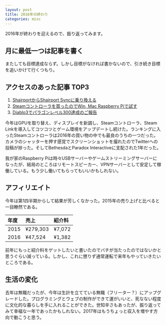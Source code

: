 ```yaml
---
layout: post
title: 2016年の終わり
categories: misc
---
```

2016年が終わりを迎えるので、振り返ってみます。

## 月に最低一つは記事を書く
またしても目標達成ならず。しかし目標がなければ書かないので、引き続き目標を追いかけて行くつもり。

## アクセスのあった記事 TOP3

1. [ShairportからShairport Syncに乗り換える](/2016/03/02/shairport-sync.html)
1. [Steamコントローラを買ったのでWin, Mac Raspberry Piで試す](/2016/07/31/review-steam-controller.html)
1. [Diablo3でパラゴンレベル300達成のご報告](/2016/03/15/diablo3-paragon-level-300.html)

今年はGPUを取り替え、ディスプレイを新調し、Steamコントローラ、Steam Linkを導入してコツコツとゲーム環境をアップデートし続けた。ランキングに入ったSteamコントローラは2016年の買い物の中でも最良のうちの一つだった。カメラのシャッターを押す感覚でスクリーンショットを撮れたのでTwitterへの投稿が捗った。そしてBethesdaとParadox Interactiveに支配された1年だった。

我が家のRaspberry Piは時々USBサーバーやゲームストリーミングサーバーになったが、結局のところはリモートスピーカー、VPNサーバーとして安定して稼働している。もう少し働いてもらってもいいかもしれない。

## アフィリエイト

今年は第1四半期からして結果が芳しくなかった。2015年の売り上げと比べると一目瞭然である。

|年度|売上|紹介料|
|:-----|:-----|:-----|
|2015|¥279,303|¥7,072|
|2016|¥47,524|¥1,382|

前年にもっと紹介料をゲットしたいと書いたのでバチが当たったのではないかと思うぐらい減っている。しかし、これに懲りず通常運転で来年もやっていきたいところである。

## 生活の変化

去年は無職だったが、今年は生計を立てている無職（フリーター？）にアップグレードした。プログラミングとウェブの制作ができて運がいいと、死なない程度に文化的な暮らしを手に入れることができた。世知辛さもあったが、振り返ってみて幸福な一年であったかもしれない。2017年はもうちょっと収入を増やす方向で動こうと思う。
